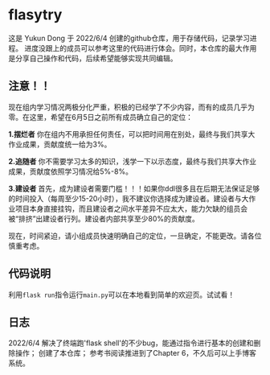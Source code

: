 # flasytry 
这是 Yukun Dong 于 2022/6/4 创建的github仓库，用于存储代码，记录学习进程。
进度没跟上的成员可以参考这里的代码进行体会。同时，本仓库的最大作用是分享自己操作和代码，后续希望能够实现共同编辑。

## 注意！！
现在组内学习情况两极分化严重，积极的已经学了不少内容，而有的成员几乎为零。在这里，希望在6月5日之前所有成员确立自己的定位：

**1.摆烂者** 你在组内不用承担任何责任，可以把时间用在别处，最终与我们共享大作业成果，贡献度统一给为3%。

**2.追随者** 你不需要学习太多的知识，浅学一下以示态度，最终与我们共享大作业成果，贡献度依照学习情况给5%-8%。

**3.建设者** 首先，成为建设者需要门槛！！！如果你ddl很多且在后期无法保证足够的时间投入（每周至少15-20小时），我不建议你选择成为建设者。建设者与大作业项目本身直接挂钩，而且建设者之间水平差异不应太大，能力欠缺的组员会被“排挤”出建设者行列。建设者内部共享至少80%的贡献度。

现在，时间紧迫，请小组成员快速明确自己的定位，一旦确定，不能更改。请各位慎重考虑。

## 代码说明
利用`flask run`指令运行`main.py`可以在本地看到简单的欢迎页。试试看！

## 日志
2022/6/4 
解决了终端跑'flask shell'的不少bug，能通过指令进行基本的创建和删除操作；
创建了本仓库；
参考书阅读推进到了Chapter 6，不久后可以上手博客系统。
